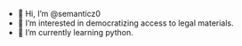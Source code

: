 - 👋 Hi, I’m @semanticz0
- 👀 I’m interested in democratizing access to legal materials. 
- 🌱 I’m currently learning python. 

<!---
semanticz0/semanticz0 is a ✨ special ✨ repository because its `README.md` (this file) appears on your GitHub profile.
You can click the Preview link to take a look at your changes.
--->
